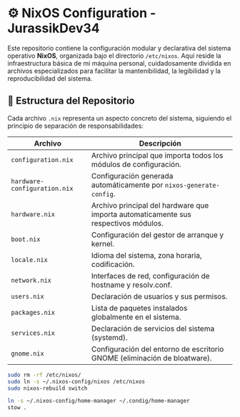 # ⚙️ NixOS Configuration - JurassikDev34

Este repositorio contiene la configuración modular y declarativa del sistema operativo **NixOS**, organizada bajo el directorio `/etc/nixos`. Aquí reside la infraestructura básica de mi máquina personal, cuidadosamente dividida en archivos especializados para facilitar la mantenibilidad, la legibilidad y la reproducibilidad del sistema.

## 📂 Estructura del Repositorio

Cada archivo `.nix` representa un aspecto concreto del sistema, siguiendo el principio de separación de responsabilidades:

| Archivo                       | Descripción                                                                         |
|-------------------------------|-------------------------------------------------------------------------------------|
| `configuration.nix`           | Archivo principal que importa todos los módulos de configuración.                   |
| `hardware-configuration.nix`  | Configuración generada automáticamente por `nixos-generate-config`.                 |
| `hardware.nix`                | Archivo principal del hardware que importa automaticamente sus respectivos módulos. |
| `boot.nix`                    | Configuración del gestor de arranque y kernel.                                      |
| `locale.nix`                  | Idioma del sistema, zona horaria, codificación.                                     |
| `network.nix`                 | Interfaces de red, configuración de hostname y resolv.conf.                         |
| `users.nix`                   | Declaración de usuarios y sus permisos.                                             |
| `packages.nix`                | Lista de paquetes instalados globalmente en el sistema.                             |
| `services.nix`                | Declaración de servicios del sistema (systemd).                                     |
| `gnome.nix`                   | Configuración del entorno de escritorio GNOME (eliminación de bloatware).           |


```bash
sudo rm -rf /etc/nixos/
sudo ln -s ~/.nixos-config/nixos /etc/nixos
sudo nixos-rebuild switch

ln -s ~/.nixos-config/home-manager ~/.condig/home-manager
stow .
```
